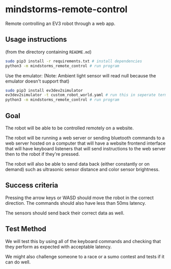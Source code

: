 # mindstorms-remote-control

Remote controlling an EV3 robot through a web app.

## Usage instructions

(from the directory containing `README.md`)

```sh
sudo pip3 install -r requirements.txt # install dependencies
python3 -m mindstorms_remote_control # run program
```

Use the emulator: (Note: Ambient light sensor will read null because the emulator doesn't support that)

```sh
sudo pip3 install ev3dev2simulator
ev3dev2simulator -t custom_robot_world.yaml # run this in seperate terminal
python3 -m mindstorms_remote_control # run program
```

## Goal

The robot will be able to be controlled remotely on a website.

The robot will be running a web server or sending bluetooth commands to a web server hosted on a computer that will have a website frontend interface that will have keyboard listeners that will send instructions to the web server then to the robot if they're pressed.

The robot will also be able to send data back (either constantly or on demand) such as ultrasonic sensor distance and color sensor brightness.

## Success criteria

Pressing the arrow keys or WASD should move the robot in the correct direction. The commands should also have less than 50ms latency.

The sensors should send back their correct data as well.

## Test Method

We will test this by using all of the keyboard commands and checking that they perform as expected with acceptable latency.

We might also challenge someone to a race or a sumo contest and tests if it can do well.